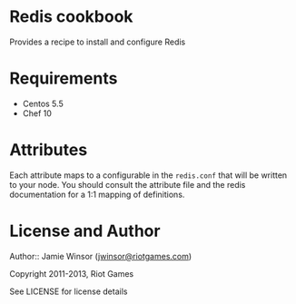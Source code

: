 # Redis cookbook

Provides a recipe to install and configure Redis

# Requirements

* Centos 5.5
* Chef 10

# Attributes

Each attribute maps to a configurable in the `redis.conf` that will be written to your node. You should consult the attribute file and the redis documentation for a 1:1 mapping of definitions.

# License and Author

Author:: Jamie Winsor (<jwinsor@riotgames.com>)

Copyright 2011-2013, Riot Games

See LICENSE for license details
